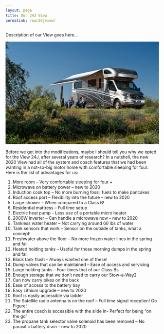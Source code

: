 ```yaml
---
layout: page
title: Our 24J View
permalink: /our24jview/
---
```


Description of our View goes here...

<img src="/assets/VW-Lifestyle%2005-20.jpg"/>

Before we get into the modifications, maybe I should tell you why we opted for the View 24J, after several years of research?  In a nutshell, the new 2020 View had all of the system and coach features that we had been wanting in a not-so-big motor home with comfortable sleeping for four.  Here is the list of advantages for us:

1.	More room – Very comfortable sleeping for four +
2.	Microwave on battery power – new to 2020
3.	Induction cook top – No more burning fossil fuels to make pancakes
4.	Roof access port – Flexibility into the future – new to 2020
5.	Large shower – When compared to a Class B!
6.	Residential mattress – Full time setup
7.	Electric heat pump – Less use of a portable micro heater
8.	2000W inverter – Can handle a microwave now – new to 2020
9.	Tankless water heater – Not carrying around 60 lbs of water
10.	Tank sensors that work – Sensor on the outside of tanks, what a concept!
11.	Freshwater above the floor – No more frozen water lines in the spring and fall
12.	Heated holding tanks – Useful for those morning dumps in the spring and fall
13.	Black tank flush – Always wanted one of these!
14.	Dump valves that can be maintained – Ease of access and servicing
15.	Large holding tanks – Four times that of our Class Bs
16.	Enough storage that we don’t need to carry our Stow-a-Way2
17.	Can now carry bikes on the back
18.	Ease of access to the battery bay
19.	Easy Lithium upgrade – new to 2020
20.	Roof is easily accessible via ladder
21.	The Satellite radio antenna is on the roof – Full time signal reception!  Go Figure!
22.	The entire coach is accessible with the slide in- Perfect for being “on the go”
23.	The propane tank selector valve solenoid has been removed – No parasitic battery drain -  new to 2020

